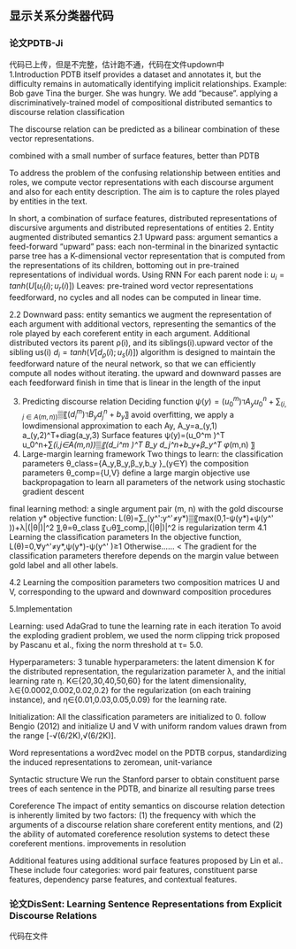 
显示关系分类器代码
------
### 论文PDTB-Ji

  代码已上传，但是不完整，估计跑不通，代码在文件updown中  
  1.Introduction
  PDTB itself provides a dataset and annotates it, but the difficulty remains in automatically identifying implicit relationships.
  Example:
  Bob gave Tina the burger.
  She was hungry.
  We add “because”.
  applying a discriminatively-trained model of compositional distributed semantics to discourse relation classification
  
  The discourse relation can be predicted as a bilinear combination of these vector representations.
  
  combined with a small number of surface features, better than PDTB
  
  To address the problem of the confusing relationship between entities and roles, we compute vector representations with each discourse argument and also for each entity description. The aim is to capture the roles played by entities in the text.
  
  In short, a combination of surface features, distributed representations of discursive arguments and distributed representations of entities
  2. Entity augmented distributed semantics
  2.1 Upward pass: argument semantics
  a feed-forward “upward” pass: each non-terminal in the binarized syntactic parse tree has a K-dimensional vector representation that is computed from the representations of its children, bottoming out in pre-trained representations of individual words.
  Using RNN
  For each parent node i: $u_i=tanh⁡(U[u_l(i) ;u_r(i)  ])$
  Leaves: pre-trained word vector representations
  feedforward, no cycles and all nodes can be computed in linear time.
  
  2.2 Downward pass: entity semantics
  we augment the representation of each argument with additional vectors, representing the semantics of the role played by each coreferent entity in each argument.
  Additional distributed vectors
  its parent ρ(i), and its siblings(i).upward vector of the sibling us(i)
  $d_i=tanh⁡(V[d_ρ(i) ;u_s(i)  ])$
  algorithm is designed to maintain the feedforward nature of the neural network, so that we can efficiently compute all nodes without iterating. 
  the upward and downward passes are each feedforward
  finish in time that is linear in the length of the input
  
  3. Predicting discourse relation
  Deciding function
  $ψ(y)=(u_0^m )ℸA_y u_0^n+∑_(i,j∈A(m,n))▒〖(d_i^m )ℸB_y d_j^n+b_y 〗$
  avoid overfitting, we apply a lowdimensional approximation to each Ay,
  A_y=a_(y,1) a_(y,2)^T+diag(a_y,3)
  Surface features
  ψ(y)=(u_0^m )^T u_0^n+∑_(i,j∈A(m,n))▒〖(d_i^m )^T B_y d_j^n+b_y+β_y^T φ_(m,n) 〗
  4. Large-margin learning framework
  Two things to learn: 
  the classification parameters θ_class={A_y,B_y,β_y,b_y }_(y∈Y)
  the composition parameters θ_comp={U,V}
  define a large margin objective
  use backpropagation to learn all parameters of the network
  using stochastic gradient descent
  
  final learning method:
	a single argument pair (m, n) with the gold discourse relation y*
 	objective function: L(θ)=∑_(y^':y^'≠y*)▒〖max⁡(0,1-ψ(y*)+ψ(y^' ))+λ|(|θ|)|^2 〗,θ=θ_class 〖∪θ〗_comp,|(|θ|)|^2 is regularization term
  4.1 Learning the classification parameters
  In the objective function, L(θ)=0,∀y^'≠y*,ψ(y*)-ψ(y^' )≥1
  Otherwise…… <
  The gradient for the classification parameters therefore depends on the margin value between gold label and all other labels.
  
  4.2 Learning the composition parameters
  two composition matrices U and V, corresponding to the upward and downward composition procedures
  
  5.Implementation

Learning: used AdaGrad to tune the learning rate in each iteration
To avoid the exploding gradient problem, we used the norm clipping trick proposed by Pascanu et al., fixing the norm threshold at τ= 5.0.

Hyperparameters: 3 tunable hyperparameters: the latent dimension K for the distributed representation, the regularization parameter λ, and the initial learning rate η.
K∈{20,30,40,50,60} for the latent dimensionality, λ∈{0.0002,0.002,0.02,0.2} for the regularization (on each training instance), and η∈{0.01,0.03,0.05,0.09} for the learning rate.

Initialization: All the classification parameters are initialized to 0.
follow Bengio (2012) and initialize U and V with uniform random values drawn from the range [-√(6/2K),√(6/2K)].

Word representations
a word2vec model on the PDTB corpus, standardizing the induced representations to zeromean, unit-variance 

Syntactic structure
We run the Stanford parser to obtain constituent parse trees of each sentence in the PDTB, and binarize all resulting parse trees

Coreference
The impact of entity semantics on discourse relation detection is inherently limited by two factors: (1) the frequency with which the arguments of a discourse relation share coreferent entity mentions, and (2) the ability of automated coreference resolution systems to detect these coreferent mentions.
improvements in resolution

Additional features
using additional surface features proposed by Lin et al.. These include four categories: word pair features, constituent parse features, dependency parse features, and contextual features.

### 论文DisSent: Learning Sentence Representations from Explicit Discourse Relations
  代码在文件
